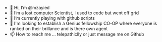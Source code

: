 - 👋 Hi, I’m @mzayied
- 👀 I’m a lost computer Scientist, I used to code but went off grid
- 🌱 I’m currently playing with github scripts
- 💞️ I'm looking to establish a Genius fellowship CO-OP where everyone is ranked on their brillance and is there own agent
- 📫 How to reach me ... telepathiclly or just message me on Github 

<!---
mzayied/mzayied is a ✨ special ✨ repository because its `README.md` (this file) appears on your GitHub profile.
You can click the Preview link to take a look at your changes.
--->
